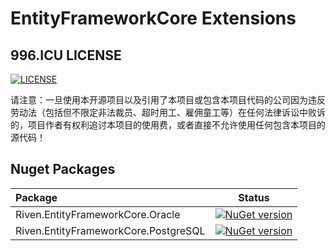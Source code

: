 # EntityFrameworkCore Extensions



## 996.ICU LICENSE
[![LICENSE](https://img.shields.io/badge/license-Anti%20996-blue.svg)](https://github.com/996icu/996.ICU/blob/master/LICENSE)

请注意：一旦使用本开源项目以及引用了本项目或包含本项目代码的公司因为违反劳动法（包括但不限定非法裁员、超时用工、雇佣童工等）在任何法律诉讼中败诉的，项目作者有权利追讨本项目的使用费，或者直接不允许使用任何包含本项目的源代码！


## Nuget Packages



|Package|Status|
|:------|:-----:|
|Riven.EntityFrameworkCore.Oracle|[![NuGet version](https://badge.fury.io/nu/Riven.EntityFrameworkCore.Oracle.svg)](https://www.nuget.org/packages/Riven.EntityFrameworkCore.Oracle/)|
|Riven.EntityFrameworkCore.PostgreSQL|[![NuGet version](https://badge.fury.io/nu/Riven.EntityFrameworkCore.PostgreSQL.svg)](https://www.nuget.org/packages/Riven.EntityFrameworkCore.PostgreSQL/)|